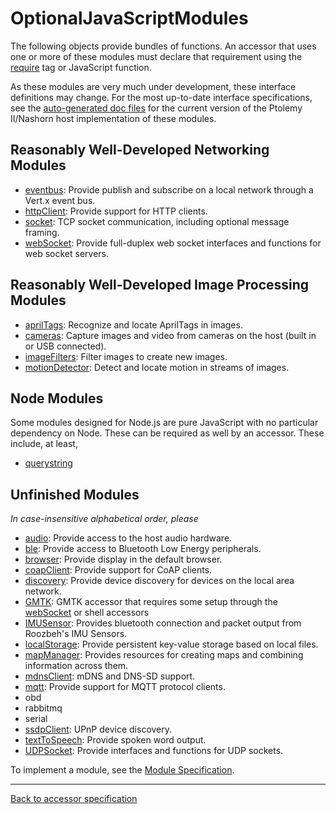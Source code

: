 
# OptionalJavaScriptModules

The following objects provide bundles of functions. An accessor that uses one or more of these modules must declare that requirement using the [require][1] tag or JavaScript function. 

As these modules are very much under development, these interface definitions may change. For the most up-to-date interface specifications, see the [auto-generated doc files][2] for the current version of the Ptolemy II/Nashorn host implementation of these modules. 



## Reasonably Well-Developed Networking Modules

*   [eventbus][3]: Provide publish and subscribe on a local network through a Vert.x event bus. 
*   [httpClient][4]: Provide support for HTTP clients. 
*   [socket][5]: TCP socket communication, including optional message framing. 
*   [webSocket][6]: Provide full-duplex web socket interfaces and functions for web socket servers. 



## Reasonably Well-Developed Image Processing Modules

*   [aprilTags][7]: Recognize and locate AprilTags in images. 
*   [cameras][8]: Capture images and video from cameras on the host (built in or USB connected). 
*   [imageFilters][9]: Filter images to create new images. 
*   [motionDetector][10]: Detect and locate motion in streams of images. 



## Node Modules

Some modules designed for Node.js are pure JavaScript with no particular dependency on Node. These can be required as well by an accessor. These include, at least, 

*   [querystring][11] 



## Unfinished Modules

*In case-insensitive alphabetical order, please* 

*   [audio][12]: Provide access to the host audio hardware. 
*   [ble][13]: Provide access to Bluetooth Low Energy peripherals. 
*   [browser][14]: Provide display in the default browser. 
*   [coapClient][15]: Provide support for CoAP clients. 
*   [discovery][16]: Provide device discovery for devices on the local area network. 
*   [GMTK][17]: GMTK accessor that requires some setup through the [webSocket][6] or shell accessors 
*   [IMUSensor][18]: Provides bluetooth connection and packet output from Roozbeh's IMU Sensors. 
*   [localStorage][19]: Provide persistent key-value storage based on local files. 
*   [mapManager][20]: Provides resources for creating maps and combining information across them. 
*   [mdnsClient][21]: mDNS and DNS-SD support. 
*   [mqtt][22]: Provide support for MQTT protocol clients. 
*   obd 
*   rabbitmq 
*   serial 
*   [ssdpClient][23]: UPnP device discovery. 
*   [textToSpeech][24]: Provide spoken word output. 
*   [UDPSocket][25]: Provide interfaces and functions for UDP sockets. 

To implement a module, see the [Module Specification][26]. 



* * *

[Back to accessor specification][27]

 [1]: https://www.terraswarm.org/accessors/wiki/Version0/Require
 [2]: https://chess.eecs.berkeley.edu/ptexternal/src/ptII/doc/codeDoc/js/index.html
 [3]: https://www.terraswarm.org/accessors/wiki/Version0/Eventbus
 [4]: https://www.terraswarm.org/accessors/wiki/Version0/HttpClient
 [5]: https://www.terraswarm.org/accessors/wiki/Version0/Socket
 [6]: https://www.terraswarm.org/accessors/wiki/Version0/WebSocket
 [7]: https://www.terraswarm.org/accessors/wiki/Version0/AprilTags
 [8]: https://www.terraswarm.org/accessors/wiki/Version0/Cameras
 [9]: https://www.terraswarm.org/accessors/wiki/Version0/ImageFilters
 [10]: https://www.terraswarm.org/accessors/wiki/Version0/MotionDetector
 [11]: https://nodejs.org/api/querystring.html
 [12]: https://www.terraswarm.org/accessors/wiki/Version0/Audio
 [13]: https://www.terraswarm.org/accessors/wiki/Version0/Ble
 [14]: https://www.terraswarm.org/accessors/wiki/Version0/Browser
 [15]: https://www.terraswarm.org/accessors/wiki/Version0/CoapClient
 [16]: https://www.terraswarm.org/accessors/wiki/Version0/Discovery
 [17]: https://www.terraswarm.org/accessors/wiki/Version0/GMTK
 [18]: https://www.terraswarm.org/accessors/wiki/Version0/IMUSensor
 [19]: https://www.terraswarm.org/accessors/wiki/Version0/LocalStorage
 [20]: https://www.terraswarm.org/accessors/wiki/Version0/MapManager?action=edit
 [21]: https://www.terraswarm.org/accessors/wiki/Version0/MdnsClient?action=edit
 [22]: https://www.terraswarm.org/accessors/wiki/Version0/Mqtt
 [23]: https://www.terraswarm.org/accessors/wiki/Version0/SsdpClient
 [24]: https://www.terraswarm.org/accessors/wiki/Version0/TextToSpeech
 [25]: https://www.terraswarm.org/accessors/wiki/Version0/UDPSocket
 [26]: https://www.terraswarm.org/accessors/wiki/Version0/ModuleSpecification
 [27]: https://www.terraswarm.org/accessors/wiki/Version0/1aAccessorsSpecification
